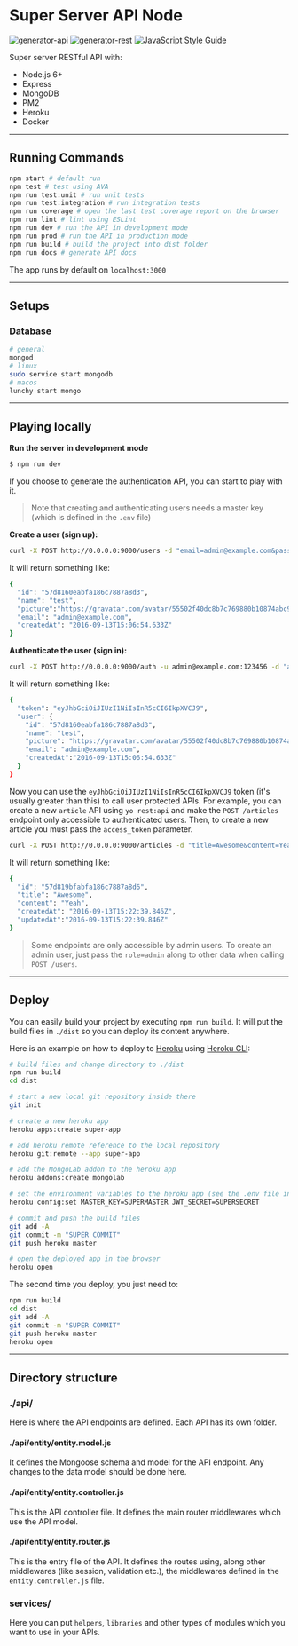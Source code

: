 # Super Server API Node

[![generator-api](https://img.shields.io/badge/built%20with-generator--api-green.svg?style=flat-square)](https://github.com/ndelvalle/generator-api)
[![generator-rest](https://img.shields.io/badge/built%20with-generator--rest-green.svg?style=flat-square)](https://github.com/ndelvalle/generator-rest)
[![JavaScript Style Guide](https://img.shields.io/badge/code%20style-standard-brightgreen.svg?style=flat-square)](http://standardjs.com)

Super server RESTful API with:

- Node.js 6+
- Express
- MongoDB
- PM2
- Heroku
- Docker

--------------------------------------------------------------------------------

## Running Commands

```sh
npm start # default run
npm test # test using AVA
npm run test:unit # run unit tests
npm run test:integration # run integration tests
npm run coverage # open the last test coverage report on the browser
npm run lint # lint using ESLint
npm run dev # run the API in development mode
npm run prod # run the API in production mode
npm run build # build the project into dist folder
npm run docs # generate API docs
```

The app runs by default on `localhost:3000`

--------------------------------------------------------------------------------

## Setups

### Database

```sh
# general
mongod
# linux
sudo service start mongodb
# macos
lunchy start mongo
```

--------------------------------------------------------------------------------

## Playing locally

**Run the server in development mode**

```sh
$ npm run dev
```

If you choose to generate the authentication API, you can start to play with it.

> Note that creating and authenticating users needs a master key (which is defined in the `.env` file)

**Create a user (sign up):**

```sh
curl -X POST http://0.0.0.0:9000/users -d "email=admin@example.com&password=123456&access_token=MASTER_KEY_HERE"
```

It will return something like:

```sh
{
  "id": "57d8160eabfa186c7887a8d3",
  "name": "test",
  "picture":"https://gravatar.com/avatar/55502f40dc8b7c769880b10874abc9d0?d=identicon",
  "email": "admin@example.com",
  "createdAt": "2016-09-13T15:06:54.633Z"
}
```

**Authenticate the user (sign in):**

```sh
curl -X POST http://0.0.0.0:9000/auth -u admin@example.com:123456 -d "access_token=MASTER_KEY_HERE"
```

It will return something like:

```sh
{
  "token": "eyJhbGciOiJIUzI1NiIsInR5cCI6IkpXVCJ9",
  "user": {
    "id": "57d8160eabfa186c7887a8d3",
    "name": "test",
    "picture": "https://gravatar.com/avatar/55502f40dc8b7c769880b10874abc9d0?d=identicon",
    "email": "admin@example.com",
    "createdAt":"2016-09-13T15:06:54.633Z"
  }
}
```

Now you can use the `eyJhbGciOiJIUzI1NiIsInR5cCI6IkpXVCJ9` token (it's usually greater than this) to call user protected APIs. For example, you can create a new `article` API using `yo rest:api` and make the `POST /articles` endpoint only accessible to authenticated users. Then, to create a new article you must pass the `access_token` parameter.

```sh
curl -X POST http://0.0.0.0:9000/articles -d "title=Awesome&content=Yeah&access_token=eyJhbGciOiJIUzI1NiIsInR5cCI6IkpXVCJ9"
```

It will return something like:

```sh
{
  "id": "57d819bfabfa186c7887a8d6",
  "title": "Awesome",
  "content": "Yeah",
  "createdAt": "2016-09-13T15:22:39.846Z",
  "updatedAt":"2016-09-13T15:22:39.846Z"
}
```

> Some endpoints are only accessible by admin users. To create an admin user, just pass the `role=admin` along to other data when calling `POST /users`.

--------------------------------------------------------------------------------

## Deploy

You can easily build your project by executing `npm run build`. It will put the build files in `./dist` so you can deploy its content anywhere.

Here is an example on how to deploy to [Heroku](https://heroku.com) using [Heroku CLI](https://devcenter.heroku.com/articles/heroku-command-line):
```sh
# build files and change directory to ./dist
npm run build
cd dist

# start a new local git repository inside there
git init

# create a new heroku app
heroku apps:create super-app

# add heroku remote reference to the local repository
heroku git:remote --app super-app

# add the MongoLab addon to the heroku app
heroku addons:create mongolab

# set the environment variables to the heroku app (see the .env file in root directory)
heroku config:set MASTER_KEY=SUPERMASTER JWT_SECRET=SUPERSECRET

# commit and push the build files
git add -A
git commit -m "SUPER COMMIT"
git push heroku master

# open the deployed app in the browser
heroku open
```

The second time you deploy, you just need to:

```sh
npm run build
cd dist
git add -A
git commit -m "SUPER COMMIT"
git push heroku master
heroku open
```
--------------------------------------------------------------------------------

## Directory structure

### ./api/

Here is where the API endpoints are defined. Each API has its own folder.

#### ./api/entity/entity.model.js

It defines the Mongoose schema and model for the API endpoint. Any changes to the data model should be done here.

#### ./api/entity/entity.controller.js

This is the API controller file. It defines the main router middlewares which use the API model.

#### ./api/entity/entity.router.js

This is the entry file of the API. It defines the routes using, along other middlewares (like session, validation etc.), the middlewares defined in the `entity.controller.js` file.

### services/

Here you can put `helpers`, `libraries` and other types of modules which you want to use in your APIs.
